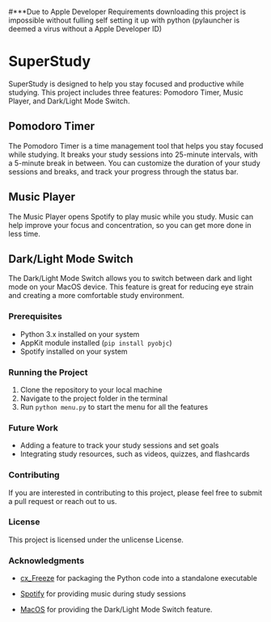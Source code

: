 #***Due to Apple Developer Requirements downloading this project is impossible without fulling self setting it up with python (pylauncher is deemed a virus without a Apple Developer ID)

# SuperStudy

SuperStudy is designed to help you stay focused and productive while studying. This project includes three features: Pomodoro Timer, Music Player, and Dark/Light Mode Switch.

## Pomodoro Timer
The Pomodoro Timer is a time management tool that helps you stay focused while studying. It breaks your study sessions into 25-minute intervals, with a 5-minute break in between. You can customize the duration of your study sessions and breaks, and track your progress through the status bar.

## Music Player
The Music Player opens Spotify to play music while you study. Music can help improve your focus and concentration, so you can get more done in less time.

## Dark/Light Mode Switch
The Dark/Light Mode Switch allows you to switch between dark and light mode on your MacOS device. This feature is great for reducing eye strain and creating a more comfortable study environment.

### Prerequisites
- Python 3.x installed on your system
- AppKit module installed (`pip install pyobjc`)
- Spotify installed on your system

### Running the Project
1. Clone the repository to your local machine
2. Navigate to the project folder in the terminal
3. Run `python menu.py` to start the menu for all the features


### Future Work
- Adding a feature to track your study sessions and set goals
- Integrating study resources, such as videos, quizzes, and flashcards

### Contributing
If you are interested in contributing to this project, please feel free to submit a pull request or reach out to us.

### License
This project is licensed under the unlicense License.

### Acknowledgments
- [cx_Freeze](https://pypi.org/project/cx-Freeze/) for packaging the Python code into a standalone executable
- [Spotify](https://www.spotify.com/) for providing music during study sessions

- [MacOS](https://www.apple.com/macos/) for providing the Dark/Light Mode Switch feature.
